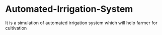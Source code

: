 # Automated-Irrigation-System
It is a simulation of automated irrigation system which will help farmer for cultivation
